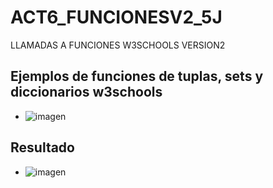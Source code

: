 # ACT6_FUNCIONESV2_5J
LLAMADAS A  FUNCIONES W3SCHOOLS VERSION2
## Ejemplos de funciones de tuplas, sets y diccionarios w3schools
- ![imagen](https://github.com/user-attachments/assets/32350b83-3b1b-4ee0-b07d-4a6616d956b1)
## Resultado
- ![imagen](https://github.com/user-attachments/assets/ac0412ca-9fcf-4b85-bc93-28d675b887fc)


